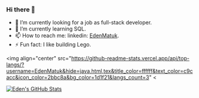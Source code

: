 ### Hi there 👋

- 🔭 I’m currently looking for a job as full-stack developer.
- 🌱 I’m currently learning SQL.
- 📫 How to reach me: linkedin: [EdenMatuk](https://www.linkedin.com/in/eden-matuk-b2407b219/).
- ⚡ Fun fact: I like building Lego.

<img align="center" src="https://github-readme-stats.vercel.app/api/top-langs/?username=EdenMatuk&hide=java,html,tex&title_color=ffffff&text_color=c9cacc&icon_color=2bbc8a&bg_color=1d1f21&langs_count=3" <

<a href="https://github.com/EdenMatuk/EdenMatuk">
  <img align="center" src="https://github-readme-stats.vercel.app/api?username=EdenMatuk&show_icons=true&line_height=27&count_private=true&title_color=ffffff&text_color=c9cacc&icon_color=2bbc8a&bg_color=1d1f21" alt="Eden's GitHub Stats" />
